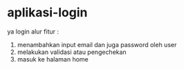 # aplikasi-login
ya login
alur fitur :
1. menambahkan input email dan juga password oleh user
2. melakukan validasi atau pengechekan
3. masuk ke halaman home
